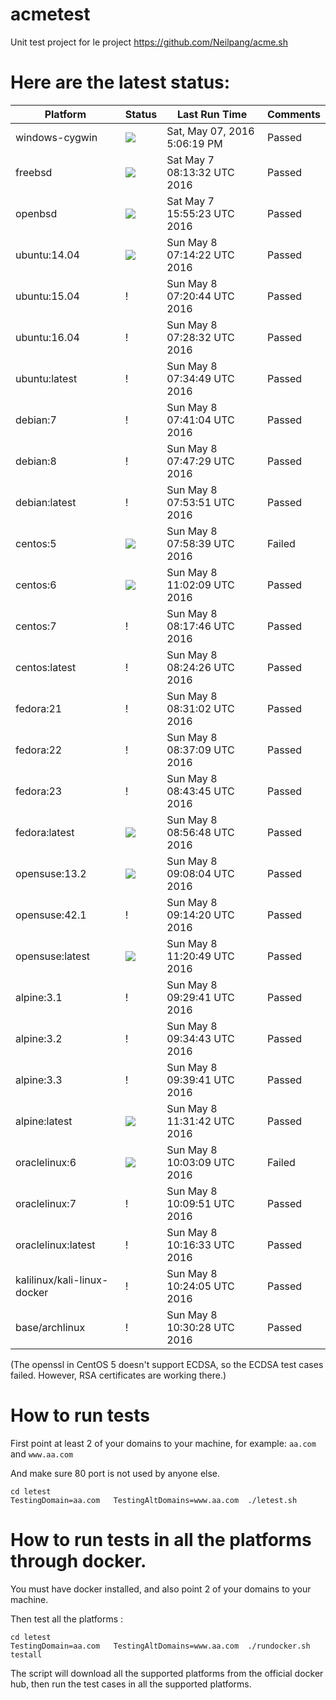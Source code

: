 # acmetest
Unit test project for le project https://github.com/Neilpang/acme.sh



# Here are the latest status:

| Platform | Status| Last Run Time| Comments|
-----------|-------|--------------|---------|
|windows-cygwin| ![](https://cdn.rawgit.com/Neilpang/letest/master/status/windows-cygwin.svg?1462640779)| Sat, May 07, 2016  5:06:19 PM| Passed |
|freebsd| ![](https://cdn.rawgit.com/Neilpang/letest/master/status/freebsd.svg?1462608812)| Sat May  7 08:13:32 UTC 2016| Passed |
|openbsd| ![](https://cdn.rawgit.com/Neilpang/letest/master/status/openbsd.svg?1462636523)| Sat May  7 15:55:23 UTC 2016| Passed |
|ubuntu:14.04| ![](https://cdn.rawgit.com/Neilpang/letest/master/status/ubuntu-14.04.svg?1462691662)| Sun May  8 07:14:22 UTC 2016| Passed |
|ubuntu:15.04| \![](https://cdn.rawgit.com/Neilpang/letest/master/status/ubuntu-15.04.svg?1462692044)| Sun May  8 07:20:44 UTC 2016| Passed |
|ubuntu:16.04| \![](https://cdn.rawgit.com/Neilpang/letest/master/status/ubuntu-16.04.svg?1462692512)| Sun May  8 07:28:32 UTC 2016| Passed |
|ubuntu:latest| \![](https://cdn.rawgit.com/Neilpang/letest/master/status/ubuntu-latest.svg?1462692889)| Sun May  8 07:34:49 UTC 2016| Passed |
|debian:7| \![](https://cdn.rawgit.com/Neilpang/letest/master/status/debian-7.svg?1462693264)| Sun May  8 07:41:04 UTC 2016| Passed |
|debian:8| \![](https://cdn.rawgit.com/Neilpang/letest/master/status/debian-8.svg?1462693649)| Sun May  8 07:47:29 UTC 2016| Passed |
|debian:latest| \![](https://cdn.rawgit.com/Neilpang/letest/master/status/debian-latest.svg?1462694031)| Sun May  8 07:53:51 UTC 2016| Passed |
|centos:5| ![](https://cdn.rawgit.com/Neilpang/letest/master/status/centos-5.svg?1462694319)| Sun May  8 07:58:39 UTC 2016| Failed |
|centos:6| ![](https://cdn.rawgit.com/Neilpang/letest/master/status/centos-6.svg?1462705329)| Sun May  8 11:02:09 UTC 2016| Passed |
|centos:7| \![](https://cdn.rawgit.com/Neilpang/letest/master/status/centos-7.svg?1462695466)| Sun May  8 08:17:46 UTC 2016| Passed |
|centos:latest| \![](https://cdn.rawgit.com/Neilpang/letest/master/status/centos-latest.svg?1462695866)| Sun May  8 08:24:26 UTC 2016| Passed |
|fedora:21| \![](https://cdn.rawgit.com/Neilpang/letest/master/status/fedora-21.svg?1462696262)| Sun May  8 08:31:02 UTC 2016| Passed |
|fedora:22| \![](https://cdn.rawgit.com/Neilpang/letest/master/status/fedora-22.svg?1462696629)| Sun May  8 08:37:09 UTC 2016| Passed |
|fedora:23| \![](https://cdn.rawgit.com/Neilpang/letest/master/status/fedora-23.svg?1462697025)| Sun May  8 08:43:45 UTC 2016| Passed |
|fedora:latest| ![](https://cdn.rawgit.com/Neilpang/letest/master/status/fedora-latest.svg?1462697808)| Sun May  8 08:56:48 UTC 2016| Passed |
|opensuse:13.2| ![](https://cdn.rawgit.com/Neilpang/letest/master/status/opensuse-13.2.svg?1462698484)| Sun May  8 09:08:04 UTC 2016| Passed |
|opensuse:42.1| \![](https://cdn.rawgit.com/Neilpang/letest/master/status/opensuse-42.1.svg?1462698860)| Sun May  8 09:14:20 UTC 2016| Passed |
|opensuse:latest| ![](https://cdn.rawgit.com/Neilpang/letest/master/status/opensuse-latest.svg?1462706449)| Sun May  8 11:20:49 UTC 2016| Passed |
|alpine:3.1| \![](https://cdn.rawgit.com/Neilpang/letest/master/status/alpine-3.1.svg?1462699781)| Sun May  8 09:29:41 UTC 2016| Passed |
|alpine:3.2| \![](https://cdn.rawgit.com/Neilpang/letest/master/status/alpine-3.2.svg?1462700083)| Sun May  8 09:34:43 UTC 2016| Passed |
|alpine:3.3| \![](https://cdn.rawgit.com/Neilpang/letest/master/status/alpine-3.3.svg?1462700381)| Sun May  8 09:39:41 UTC 2016| Passed |
|alpine:latest| ![](https://cdn.rawgit.com/Neilpang/letest/master/status/alpine-latest.svg?1462707102)| Sun May  8 11:31:42 UTC 2016| Passed |
|oraclelinux:6| ![](https://cdn.rawgit.com/Neilpang/letest/master/status/oraclelinux-6.svg?1462701789)| Sun May  8 10:03:09 UTC 2016| Failed |
|oraclelinux:7| \![](https://cdn.rawgit.com/Neilpang/letest/master/status/oraclelinux-7.svg?1462702191)| Sun May  8 10:09:51 UTC 2016| Passed |
|oraclelinux:latest| \![](https://cdn.rawgit.com/Neilpang/letest/master/status/oraclelinux-latest.svg?1462702593)| Sun May  8 10:16:33 UTC 2016| Passed |
|kalilinux/kali-linux-docker| \![](https://cdn.rawgit.com/Neilpang/letest/master/status/kalilinux-kali-linux-docker.svg?1462703045)| Sun May  8 10:24:05 UTC 2016| Passed |
|base/archlinux| \![](https://cdn.rawgit.com/Neilpang/letest/master/status/base-archlinux.svg?1462703428)| Sun May  8 10:30:28 UTC 2016| Passed |
(The openssl in CentOS 5 doesn't support ECDSA, so the ECDSA test cases failed. However, RSA certificates are working there.)

# How to run tests

First point at least 2 of your domains to your machine, 
for example: `aa.com` and `www.aa.com`

And make sure 80 port is not used by anyone else.

```
cd letest
TestingDomain=aa.com   TestingAltDomains=www.aa.com  ./letest.sh
```

# How to run tests in all the platforms through docker.

You must have docker installed, and also point 2 of your domains to your machine.

Then test all the platforms :

```
cd letest
TestingDomain=aa.com   TestingAltDomains=www.aa.com  ./rundocker.sh  testall
```

The script will download all the supported platforms from the official docker hub, then run the test cases in all the supported platforms.






